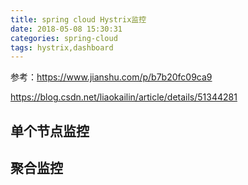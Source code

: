 ```yaml
---
title: spring cloud Hystrix监控
date: 2018-05-08 15:30:31
categories: spring-cloud
tags: hystrix,dashboard
---
```


参考：https://www.jianshu.com/p/b7b20fc09ca9

https://blog.csdn.net/liaokailin/article/details/51344281


## 单个节点监控


## 聚合监控